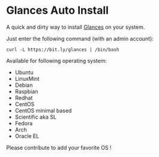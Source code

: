 Glances Auto Install
====================

A quick and dirty way to install [Glances](https://github.com/nicolargo/glances) on your system.

Just enter the following command (with an admin account):

    curl -L https://bit.ly/glances | /bin/bash

Available for following operating system:
- Ubuntu
- LinuxMint
- Debian
- Raspbian
- Redhat
- CentOS
- CentOS minimal based
- Scientific aka SL
- Fedora
- Arch
- Oracle EL

Please contribute to add your favorite OS !

